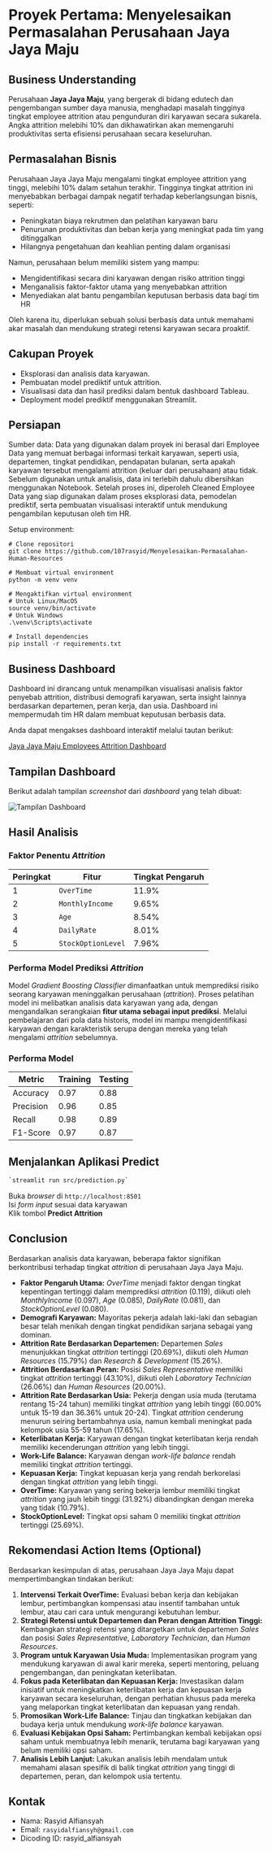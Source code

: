 # Proyek Pertama: Menyelesaikan Permasalahan Perusahaan Jaya Jaya Maju

## Business Understanding
Perusahaan **Jaya Jaya Maju**, yang bergerak di bidang edutech dan pengembangan sumber daya manusia, menghadapi masalah tingginya tingkat employee attrition atau pengunduran diri karyawan secara sukarela. Angka attrition melebihi 10% dan dikhawatirkan akan memengaruhi produktivitas serta efisiensi perusahaan secara keseluruhan.

## Permasalahan Bisnis
Perusahaan Jaya Jaya Maju mengalami tingkat employee attrition yang tinggi, melebihi 10% dalam setahun terakhir. Tingginya tingkat attrition ini menyebabkan berbagai dampak negatif terhadap keberlangsungan bisnis, seperti:
- Peningkatan biaya rekrutmen dan pelatihan karyawan baru
- Penurunan produktivitas dan beban kerja yang meningkat pada tim yang ditinggalkan
- Hilangnya pengetahuan dan keahlian penting dalam organisasi

Namun, perusahaan belum memiliki sistem yang mampu:
- Mengidentifikasi secara dini karyawan dengan risiko attrition tinggi
- Menganalisis faktor-faktor utama yang menyebabkan attrition
- Menyediakan alat bantu pengambilan keputusan berbasis data bagi tim HR

Oleh karena itu, diperlukan sebuah solusi berbasis data untuk memahami akar masalah dan mendukung strategi retensi karyawan secara proaktif.

## Cakupan Proyek
- Eksplorasi dan analisis data karyawan.
- Pembuatan model prediktif untuk attrition.
- Visualisasi data dan hasil prediksi dalam bentuk dashboard Tableau.
- Deployment model prediktif menggunakan Streamlit.

## Persiapan
Sumber data: Data yang digunakan dalam proyek ini berasal dari Employee Data yang memuat berbagai informasi terkait karyawan, seperti usia, departemen, tingkat pendidikan, pendapatan bulanan, serta apakah karyawan tersebut mengalami attrition (keluar dari perusahaan) atau tidak. Sebelum digunakan untuk analisis, data ini terlebih dahulu dibersihkan menggunakan Notebook. Setelah proses ini, diperoleh Cleaned Employee Data yang siap digunakan dalam proses eksplorasi data, pemodelan prediktif, serta pembuatan visualisasi interaktif untuk mendukung pengambilan keputusan oleh tim HR.

Setup environment:
```
# Clone repositori
git clone https://github.com/107rasyid/Menyelesaikan-Permasalahan-Human-Resources

# Membuat virtual environment
python -m venv venv

# Mengaktifkan virtual environment
# Untuk Linux/MacOS
source venv/bin/activate
# Untuk Windows
.\venv\Scripts\activate

# Install dependencies
pip install -r requirements.txt
```

## Business Dashboard
Dashboard ini dirancang untuk menampilkan visualisasi analisis faktor penyebab attrition, distribusi demografi karyawan, serta insight lainnya berdasarkan departemen, peran kerja, dan usia. Dashboard ini mempermudah tim HR dalam membuat keputusan berbasis data.

Anda dapat mengakses dashboard interaktif melalui tautan berikut:

[Jaya Jaya Maju Employees Attrition Dashboard](https://public.tableau.com/views/JayaJayaMajuEmployeesAttritionDashboard/Dashboard1?:language=en-US&:sid=&:redirect=auth&:display_count=n&:origin=viz_share_link)

## Tampilan Dashboard

Berikut adalah tampilan *screenshot* dari *dashboard* yang telah dibuat:

![Tampilan Dashboard](dashboard-preview.png)

## Hasil Analisis
### Faktor Penentu *Attrition*

| Peringkat | Fitur            | Tingkat Pengaruh |
| --------- | ---------------- | ---------------- |
| 1         | `OverTime`       | 11.9%            |
| 2         | `MonthlyIncome`  | 9.65%            |
| 3         | `Age`            | 8.54%            |
| 4         | `DailyRate`      | 8.01%            |
| 5         | `StockOptionLevel` | 7.96%            |

### Performa Model Prediksi *Attrition*
Model *Gradient Boosting Classifier* dimanfaatkan untuk memprediksi risiko seorang karyawan meninggalkan perusahaan (*attrition*). Proses pelatihan model ini melibatkan analisis data karyawan yang ada, dengan mengandalkan serangkaian **fitur utama sebagai input prediksi**. Melalui pembelajaran dari pola data historis, model ini mampu mengidentifikasi karyawan dengan karakteristik serupa dengan mereka yang telah mengalami *attrition* sebelumnya.

### Performa Model
| Metric    | Training | Testing |
| --------- | -------- | ------- |
| Accuracy  | 0.97     | 0.88    |
| Precision | 0.96     | 0.85    |
| Recall    | 0.98     | 0.89    |
| F1-Score  | 0.97     | 0.87    |

## Menjalankan Aplikasi Predict
```bash
`streamlit run src/prediction.py`
```
Buka *browser* di `http://localhost:8501`\
Isi *form input* sesuai data karyawan\
Klik tombol **Predict Attrition**

## Conclusion
Berdasarkan analisis data karyawan, beberapa faktor signifikan berkontribusi terhadap tingkat *attrition* di perusahaan Jaya Jaya Maju.

* **Faktor Pengaruh Utama:** *OverTime* menjadi faktor dengan tingkat kepentingan tertinggi dalam memprediksi *attrition* (0.119), diikuti oleh *MonthlyIncome* (0.097), *Age* (0.085), *DailyRate* (0.081), dan *StockOptionLevel* (0.080).
* **Demografi Karyawan:** Mayoritas pekerja adalah laki-laki dan sebagian besar telah menikah dengan tingkat pendidikan sarjana sebagai yang dominan.
* **Attrition Rate Berdasarkan Departemen:** Departemen *Sales* menunjukkan tingkat *attrition* tertinggi (20.69%), diikuti oleh *Human Resources* (15.79%) dan *Research & Development* (15.26%).
* **Attrition Berdasarkan Peran:** Posisi *Sales Representative* memiliki tingkat *attrition* tertinggi (43.10%), diikuti oleh *Laboratory Technician* (26.06%) dan *Human Resources* (20.00%).
* **Attrition Rate Berdasarkan Usia:** Pekerja dengan usia muda (terutama rentang 15-24 tahun) memiliki tingkat *attrition* yang lebih tinggi (60.00% untuk 15-19 dan 36.36% untuk 20-24). Tingkat *attrition* cenderung menurun seiring bertambahnya usia, namun kembali meningkat pada kelompok usia 55-59 tahun (17.65%).
* **Keterlibatan Kerja:** Karyawan dengan tingkat keterlibatan kerja rendah memiliki kecenderungan *attrition* yang lebih tinggi.
* **Work-Life Balance:** Karyawan dengan *work-life balance* rendah memiliki tingkat *attrition* tertinggi.
* **Kepuasan Kerja:** Tingkat kepuasan kerja yang rendah berkorelasi dengan tingkat *attrition* yang lebih tinggi.
* **OverTime:** Karyawan yang sering bekerja lembur memiliki tingkat *attrition* yang jauh lebih tinggi (31.92%) dibandingkan dengan mereka yang tidak (10.79%).
* **StockOptionLevel:** Tingkat opsi saham 0 memiliki tingkat *attrition* tertinggi (25.69%).

## Rekomendasi Action Items (Optional)

Berdasarkan kesimpulan di atas, perusahaan Jaya Jaya Maju dapat mempertimbangkan tindakan berikut:

1.  **Intervensi Terkait OverTime:** Evaluasi beban kerja dan kebijakan lembur, pertimbangkan kompensasi atau insentif tambahan untuk lembur, atau cari cara untuk mengurangi kebutuhan lembur.
2.  **Strategi Retensi untuk Departemen dan Peran dengan Attrition Tinggi:** Kembangkan strategi retensi yang ditargetkan untuk departemen *Sales* dan posisi *Sales Representative*, *Laboratory Technician*, dan *Human Resources*.
3.  **Program untuk Karyawan Usia Muda:** Implementasikan program yang mendukung karyawan di awal karir mereka, seperti mentoring, peluang pengembangan, dan peningkatan keterlibatan.
4.  **Fokus pada Keterlibatan dan Kepuasan Kerja:** Investasikan dalam inisiatif untuk meningkatkan keterlibatan kerja dan kepuasan kerja karyawan secara keseluruhan, dengan perhatian khusus pada mereka yang melaporkan tingkat keterlibatan dan kepuasan yang rendah.
5.  **Promosikan Work-Life Balance:** Tinjau dan tingkatkan kebijakan dan budaya kerja untuk mendukung *work-life balance* karyawan.
6.  **Evaluasi Kebijakan Opsi Saham:** Pertimbangkan kembali kebijakan opsi saham untuk membuatnya lebih menarik, terutama bagi karyawan yang belum memiliki opsi saham.
7.  **Analisis Lebih Lanjut:** Lakukan analisis lebih mendalam untuk memahami alasan spesifik di balik tingkat *attrition* yang tinggi di departemen, peran, dan kelompok usia tertentu.

## Kontak

- Nama: Rasyid Alfiansyah
- Email: `rasyidalfiansyh@gmail.com`
- Dicoding ID: rasyid_alfiansyah
